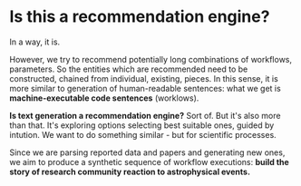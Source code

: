 # Is this a recommendation engine?

In a way, it is.

However, we try to recommend potentially long combinations of workflows, parameters. 
So the entities which are recommended need to be constructed, chained from individual, existing, pieces. 
In this sense, it is more similar to generation of human-readable sentences: what we get is **machine-executable code sentences** (worklows).

**Is text generation a recommendation engine?** Sort of. But it's also more than that. It's exploring options selecting best suitable ones, guided by intution.
We want to do something similar - but for scientific processes.

Since we are parsing reported data and papers and generating new ones, we aim to produce a synthetic sequence of workflow executions:
**build the story of research community reaction to astrophysical events.**
